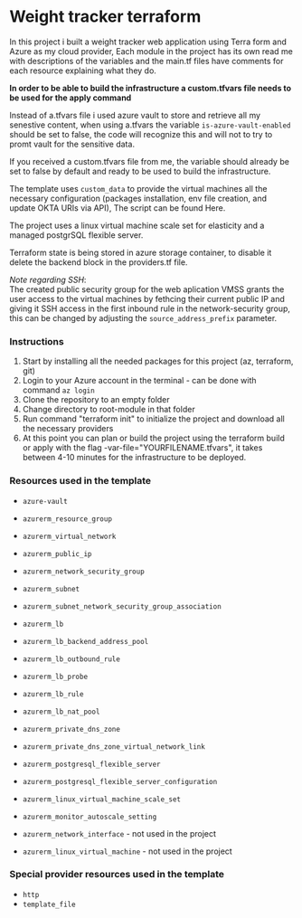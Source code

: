 # Weight tracker terraform


In this project i built a weight tracker web application using Terra form and Azure as my cloud provider,
Each module in the project has its own read me with descriptions of the variables and the main.tf files have comments for each resource explaining what they do.

**In order to be able to build the infrastructure a custom.tfvars file needs to be used for the apply command**

Instead of a.tfvars file i used azure vault to store and retrieve all my senestive content,
when using a.tfvars the variable `is-azure-vault-enabled` should be set to false, the code will recognize this and will not to try to promt vault for the sensitive data.

If you received a custom.tfvars file from me, the variable should already be set to false by default and ready to be used to build the infrastructure.


The template uses `custom_data` to provide the virtual machines all the necessary configuration (packages installation, env file creation, and update OKTA URIs via API),
The script can be found Here.

The project uses a linux virtual machine scale set for elasticity and a managed postgrSQL flexible server.

Terraform state is being stored in azure storage container, to disable it delete the backend block in the providers.tf file.

*Note regarding SSH*: <br>
The created public security group for the web aplication VMSS grants the user access to the virtual machines by fethcing their current public IP and giving it SSH access in the first inbound rule in the network-security group, this can be changed by adjusting the `source_address_prefix` parameter.


### Instructions
1. Start by installing all the needed packages for this project (az, terraform, git)
2. Login to your Azure account in the terminal - can be done with command `az login`
3. Clone the repository to an empty folder
4. Change directory to root-module in that folder
5. Run command "terraform init" to initialize the project and download all the necessary providers
6. At this point you can plan or build the project using the terraform build or apply with the flag -var-file="YOURFILENAME.tfvars", it takes between 4-10 minutes for the infrastructure to be deployed. 



### Resources used in the template
- `azure-vault`
- `azurerm_resource_group`
- `azurerm_virtual_network`
- `azurerm_public_ip`
- `azurerm_network_security_group`
- `azurerm_subnet`
- `azurerm_subnet_network_security_group_association`
- `azurerm_lb`
- `azurerm_lb_backend_address_pool`
- `azurerm_lb_outbound_rule`
- `azurerm_lb_probe`
- `azurerm_lb_rule`
- `azurerm_lb_nat_pool`
- `azurerm_private_dns_zone`
- `azurerm_private_dns_zone_virtual_network_link`
- `azurerm_postgresql_flexible_server`
- `azurerm_postgresql_flexible_server_configuration`
- `azurerm_linux_virtual_machine_scale_set`
- `azurerm_monitor_autoscale_setting` 
 

- `azurerm_network_interface` - not used in the project
- `azurerm_linux_virtual_machine` - not used in the project 

 


### Special provider resources used in the template
- `http`
- `template_file`


